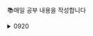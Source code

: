 📚매일 공부 내용을 작성합니다

<details>
<summary>0920</summary>
<div markdown="1">

### 0920
웹브라우저는 어떤 파일을 읽어낼 수 있을까? 대표적으로 HTML
내부 스크립트 js 혹은 외부 js 가져와서 쓸 수 있음
**defer, async 옵션**
: 자스 실행할때 스크립트 실행 시점 조절
[참고](https://ko.javascript.info/script-async-defer)
defer: html 파싱과정에서 다운로드도 실행도 병렬로 수행

함수의 본질: 코드를 일괄적으로 실행시키는 것
내 작업공간이 루트폴더가 되도록

새폴더 생성 후 cd
npm init -y
npm install typescript -D (루트폴더에만)
npm install -D ts-node (루트폴더에만)
npx tsc -v
npx ts-node -v

view -> command Pallete -> 맨 아래 code runner 추가
```
# setting
# code-runner.excutorMap 추가
"code-runner.clearPreviousOutput": true,
"code-runner.executorMap": {
  "typescript": "node_modules/.bin/ts-node"
},
```
npx tsc -init

Symbol 타입 첨봄 ㅁㅊ
자스는 함수도 객체로 취급한다. 일급객체 검색 ㄱ
안녕

</div>
</details>
